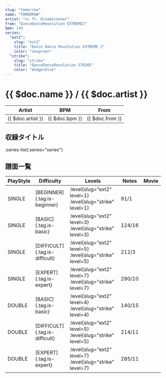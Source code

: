 ```yaml
---
slug: "tomorrow"
name: "TOMORROW"
artist: "nc ft. Dreamscanner"
from: "DanceDanceRevolution EXTREME2"
bpm: 140
series:
  "ext2":
    slug: "ext2"
    title: "Dance Dance Revolution EXTREME 2"
    color: "seagreen"
  "strike":
    slug: "strike"
    title: "DanceDanceRevolution STRIKE"
    color: "dodgerblue"
---
```


# {{ $doc.name }} / {{ $doc.artist }}

|Artist|BPM|From|
|------|---|----|
|{{ $doc.artist }}|{{ $doc.bpm }}|{{ $doc.from }}|

## 収録タイトル

:series-list{:series="series"}

## 譜面一覧

|PlayStyle|Difficulty|Levels|Notes|Movie|
|---------|----------|------|-----|-----|
|SINGLE|[BEGINNER]{.tag.is-beginner}|:level{slug="ext2" level=1} :level{slug="strike" level=1}|91/1||
|SINGLE|[BASIC]{.tag.is-basic}|:level{slug="ext2" level=3} :level{slug="strike" level=3}|124/16||
|SINGLE|[DIFFICULT]{.tag.is-difficult}|:level{slug="ext2" level=5} :level{slug="strike" level=5}|212/3||
|SINGLE|[EXPERT]{.tag.is-expert}|:level{slug="ext2" level=7} :level{slug="strike" level=7}|290/10||
|DOUBLE|[BASIC]{.tag.is-basic}|:level{slug="ext2" level=4} :level{slug="strike" level=4}|140/15||
|DOUBLE|[DIFFICULT]{.tag.is-difficult}|:level{slug="ext2" level=5} :level{slug="strike" level=5}|214/11||
|DOUBLE|[EXPERT]{.tag.is-expert}|:level{slug="ext2" level=7} :level{slug="strike" level=7}|285/11||

